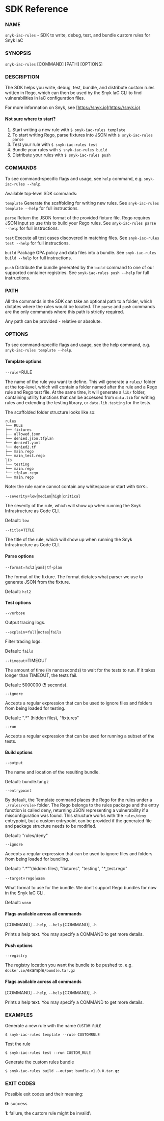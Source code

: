# SDK Reference

### NAME

`snyk-iac-rules` - SDK to write, debug, test, and bundle custom rules for Snyk IaC

### SYNOPSIS

`snyk-iac-rules` \[COMMAND] \[PATH] \[OPTIONS]

### DESCRIPTION

The SDK helps you write, debug, test, bundle, and distribute custom rules written in Rego, which can then be used by the Snyk IaC CLI to find vulnerabilities in IaC configuration files.

For more information on Snyk, see [https://snyk.io](https://snyk.io)

#### Not sure where to start?

1. Start writing a new rule with `$ snyk-iac-rules template`
2. To start writing Rego, parse fixtures into JSON with `$ snyk-iac-rules parse`
3. Test your rule with `$ snyk-iac-rules test`
4. Bundle your rules with `$ snyk-iac-rules build`
5. Distribute your rules with `$ snyk-iac-rules push`

### COMMANDS

To see command-specific flags and usage, see `help` command, e.g. `snyk-iac-rules --help`.

Available top-level SDK commands:

`template` Generate the scaffolding for writing new rules. See `snyk-iac-rules template --help` for full instructions.

`parse` Return the JSON format of the provided fixture file. Rego requires JSON input so use this to build your Rego rules. See `snyk-iac-rules parse --help` for full instructions.

`test` Execute all test cases discovered in matching files. See `snyk-iac-rules test --help` for full instructions.

`build` Package OPA policy and data files into a bundle. See `snyk-iac-rules build --help` for full instructions.

`push` Distribute the bundle generated by the `build` command to one of our supported container registries. See `snyk-iac-rules push --help` for full instructions.

### PATH

All the commands in the SDK can take an optional path to a folder, which dictates where the rules would be located. The `parse` and `push` commands are the only commands where this path is strictly required.

Any path can be provided - relative or absolute.

### OPTIONS

To see command-specific flags and usage, see the help command, e.g. `snyk-iac-rules template --help`.

#### Template options

`--rule`=RULE

The name of the rule you want to define. This will generate a `rules/` folder at the top-level, which will contain a folder named after the rule and a Rego rule and Rego test file. At the same time, it will generate a `lib/` folder, containing utility functions that can be accessed from `data.lib` for writing rules and extending the testing library, or `data.lib.testing` for the tests.

The scaffolded folder structure looks like so:

`rules` \
`└── RULE`    \
&#x20;       `├── fixtures` \
&#x20;               `├── allowed.json`\
&#x20;               `└── denied.json.tfplan`\
&#x20;               `└── denied1.yaml`\
&#x20;               `└── denied2.tf`\
&#x20;       `├── main.rego` \
&#x20;       `└── main_test.rego`\
`lib`    \
`└── testing` \
&#x20;       `└── main.rego`\
&#x20;       `└── tfplan.rego`\
`└── main.rego`

Note: the rule name cannot contain any whitespace or start with `SNYK-`.

`--severity`=`low`|`medium`|`high`|`critical`

The severity of the rule, which will show up when running the Snyk Infrastructure as Code CLI.

Default: `low`

`--title`=`TITLE`

The title of the rule, which will show up when running the Snyk Infrastructure as Code CLI.

#### Parse options

`--format`=`hcl2`|`yaml|tf-plan`

The format of the fixture. The format dictates what parser we use to generate JSON from the fixture.

Default: `hcl2`

#### Test options

`--verbose`

Output tracing logs.

`--explain`=`full`|`notes`|`fails`

Filter tracing logs.

Default: `fails`

`--timeout`=TIMEOUT

The amount of time (in nanoseconds) to wait for the tests to run. If it takes longer than TIMEOUT, the tests fail.

Default: 5000000 (5 seconds).

`--ignore`

Accepts a regular expression that can be used to ignore files and folders from being loaded for testing.&#x20;

Default: ".\*" (hidden files), "fixtures"

`--run`

Accepts a regular expression that can be used for running a subset of the tests.

#### Build options

`--output`

The name and location of the resulting bundle.

Default: bundle.tar.gz

`--entrypoint`

By default, the Template command places the Rego for the rules under a `./rules/<rule>` folder. The Rego belongs to the rules package and the entry function is called deny, returning JSON representing a vulnerability if a misconfiguration was found. This structure works with the `rules/deny` entrypoint, but a custom entrypoint can be provided if the generated file and package structure needs to be modified.

Default: "rules/deny"

`--ignore`

Accepts a regular expression that can be used to ignore files and folders from being loaded for bundling.&#x20;

Default: ".\*”"(hidden files), "fixtures", "testing", "\*\_test.rego"

`--target`=`rego`|`wasm`

What format to use for the bundle. We don’t support Rego bundles for now in the Snyk IaC CLI.

Default: `wasm`

#### Flags available across all commands

\[COMMAND] `--help`, `--help` \[COMMAND], `-h`

Prints a help text. You may specify a COMMAND to get more details.

#### Push options

`--registry`

The registry location you want the bundle to be pushed to. e.g. `docker.io/`example`/bundle.tar.gz`

#### Flags available across all commands

\[COMMAND] `--help`, `--help` \[COMMAND], `-h`

Prints a help text. You may specify a COMMAND to get more details.

### EXAMPLES

Generate a new rule with the name `CUSTOM_RULE`

```
$ snyk-iac-rules template --rule CUSTOMRULE
```

Test the rule

```
$ snyk-iac-rules test --run CUSTOM_RULE
```

Generate the custom rules bundle

```
$ snyk-iac-rules build --output bundle-v1.0.0.tar.gz
```

### EXIT CODES

Possible exit codes and their meaning:

**0**: success

**1**: failure, the custom rule might be invalid\
